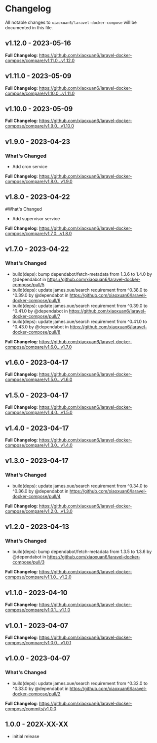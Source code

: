 # Changelog

All notable changes to `xiaoxuan6/laravel-docker-compose` will be documented in this file.

## v1.12.0 - 2023-05-16

**Full Changelog**: https://github.com/xiaoxuan6/laravel-docker-compose/compare/v1.11.0...v1.12.0

## v1.11.0 - 2023-05-09

**Full Changelog**: https://github.com/xiaoxuan6/laravel-docker-compose/compare/v1.10.0...v1.11.0

## v1.10.0 - 2023-05-09

**Full Changelog**: https://github.com/xiaoxuan6/laravel-docker-compose/compare/v1.9.0...v1.10.0

## v1.9.0 - 2023-04-23

### What's Changed

- Add cron service

**Full Changelog**: https://github.com/xiaoxuan6/laravel-docker-compose/compare/v1.8.0...v1.9.0

## v1.8.0 - 2023-04-22

#What's Changed

- Add supervisor service

**Full Changelog**: https://github.com/xiaoxuan6/laravel-docker-compose/compare/v1.7.0...v1.8.0

## v1.7.0 - 2023-04-22

### What's Changed

- build(deps): bump dependabot/fetch-metadata from 1.3.6 to 1.4.0 by @dependabot in https://github.com/xiaoxuan6/laravel-docker-compose/pull/5
- build(deps): update james.xue/search requirement from ^0.38.0 to ^0.39.0 by @dependabot in https://github.com/xiaoxuan6/laravel-docker-compose/pull/6
- build(deps): update james.xue/search requirement from ^0.39.0 to ^0.41.0 by @dependabot in https://github.com/xiaoxuan6/laravel-docker-compose/pull/7
- build(deps): update james.xue/search requirement from ^0.41.0 to ^0.43.0 by @dependabot in https://github.com/xiaoxuan6/laravel-docker-compose/pull/8

**Full Changelog**: https://github.com/xiaoxuan6/laravel-docker-compose/compare/v1.6.0...v1.7.0

## v1.6.0 - 2023-04-17

**Full Changelog**: https://github.com/xiaoxuan6/laravel-docker-compose/compare/v1.5.0...v1.6.0

## v1.5.0 - 2023-04-17

**Full Changelog**: https://github.com/xiaoxuan6/laravel-docker-compose/compare/v1.4.0...v1.5.0

## v1.4.0 - 2023-04-17

**Full Changelog**: https://github.com/xiaoxuan6/laravel-docker-compose/compare/v1.3.0...v1.4.0

## v1.3.0 - 2023-04-17

### What's Changed

- build(deps): update james.xue/search requirement from ^0.34.0 to ^0.36.0 by @dependabot in https://github.com/xiaoxuan6/laravel-docker-compose/pull/4

**Full Changelog**: https://github.com/xiaoxuan6/laravel-docker-compose/compare/v1.2.0...v1.3.0

## v1.2.0 - 2023-04-13

### What's Changed

- build(deps): bump dependabot/fetch-metadata from 1.3.5 to 1.3.6 by @dependabot in https://github.com/xiaoxuan6/laravel-docker-compose/pull/3

**Full Changelog**: https://github.com/xiaoxuan6/laravel-docker-compose/compare/v1.1.0...v1.2.0

## v1.1.0 - 2023-04-10

**Full Changelog**: https://github.com/xiaoxuan6/laravel-docker-compose/compare/v1.0.1...v1.1.0

## v1.0.1 - 2023-04-07

**Full Changelog**: https://github.com/xiaoxuan6/laravel-docker-compose/compare/v1.0.0...v1.0.1

## v1.0.0 - 2023-04-07

### What's Changed

- build(deps): update james.xue/search requirement from ^0.32.0 to ^0.33.0 by @dependabot in https://github.com/xiaoxuan6/laravel-docker-compose/pull/2

**Full Changelog**: https://github.com/xiaoxuan6/laravel-docker-compose/commits/v1.0.0

## 1.0.0 - 202X-XX-XX

- initial release
